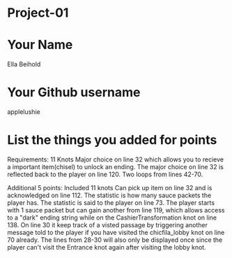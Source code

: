 # Project-01

# Your Name
Ella Beihold

# Your Github username
applelushie

# List the things you added for points
Requirements:
11 Knots
Major choice on line 32 which allows you to recieve a important item(chisel) to unlock an ending.
The major choice on line 32 is reflected back to the player on line 120.
Two loops from lines 42-70.

Additional 5 points:
Included 11 knots
Can pick up item on line 32 and is acknowledged on line 112.
The statistic is how many sauce packets the player has. The statistic is said to the player on line 73. The player starts with 1 sauce packet but can gain another from line 119, which allows access to a "dark" ending string while on the CashierTransformation knot on line 138.
On line 30 it keep track of a visted passage by triggering another message told to the player if you have visited the chicfila_lobby knot on line 70 already. The lines from 28-30 will also only be displayed once since the player can't visit the Entrance knot again after visiting the lobby knot.